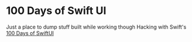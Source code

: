 # 100 Days of Swift UI

Just a place to dump stuff built while working though Hacking with Swift's [100 Days of SwiftUI](https://github.com/joshbuhler/SwiftUI_100Days.git)